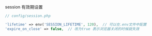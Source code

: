 session 有效期设置

```php
// config/session.php

'lifetime' => env('SESSION_LIFETIME', 120),  // 可以在.env文件中配置
'expire_on_close' => false,  // 改为true 表示浏览器关闭的时候就失效
```
